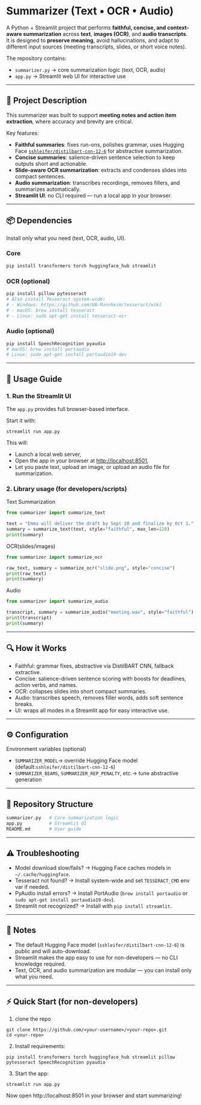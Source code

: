 # Summarizer (Text • OCR • Audio)

A Python + Streamlit project that performs **faithful, concise, and context-aware summarization** across **text**, **images (OCR)**, and **audio transcripts**.  
It is designed to **preserve meaning**, avoid hallucinations, and adapt to different input sources (meeting transcripts, slides, or short voice notes).  

The repository contains:
- `summarizer.py` → core summarization logic (text, OCR, audio)  
- `app.py` → Streamlit web UI for interactive use  

---

## 📖 Project Description

This summarizer was built to support **meeting notes and action item extraction**, where accuracy and brevity are critical.  

Key features:
- **Faithful summaries**: fixes run-ons, polishes grammar, uses Hugging Face [`sshleifer/distilbart-cnn-12-6`](https://huggingface.co/sshleifer/distilbart-cnn-12-6) for abstractive summarization.  
- **Concise summaries**: salience-driven sentence selection to keep outputs short and actionable.  
- **Slide-aware OCR summarization**: extracts and condenses slides into compact sentences.  
- **Audio summarization**: transcribes recordings, removes fillers, and summarizes automatically.  
- **Streamlit UI**: no CLI required — run a local app in your browser.

---

## 📦 Dependencies

Install only what you need (text, OCR, audio, UI).  

### Core
```bash
pip install transformers torch huggingface_hub streamlit
```

### OCR (optional)
```bash
pip install pillow pytesseract
# Also install Tesseract system-wide:
# - Windows: https://github.com/UB-Mannheim/tesseract/wiki
# - macOS: brew install tesseract
# - Linux: sudo apt-get install tesseract-ocr
```

### Audio (optional)
```bash
pip install SpeechRecognition pyaudio
# macOS: brew install portaudio
# Linux: sudo apt-get install portaudio19-dev
```

---

## 🚀 Usage Guide
### 1. Run the Streamlit UI
The `app.py` provides full browser-based interface.

Start it with:
```
streamlit run app.py
```
This will:
- Launch a local web server,
- Open the app in your browser at [http://localhost:8501](http://localhost:8501),
- Let you paste text, upload an image, or upload an audio file for summarization.

### 2. Library usage (for developers/scripts)
Text Summarization
``` python
from summarizer import summarize_text

text = "Emma will deliver the draft by Sept 20 and finalize by Oct 1."
summary = summarize_text(text, style="faithful", max_len=120)
print(summary)
```
OCR(slides/images)
``` python
from summarizer import summarize_ocr

raw_text, summary = summarize_ocr("slide.png", style="concise")
print(raw_text)
print(summary)
```
Audio
``` python
from summarizer import summarize_audio

transcript, summary = summarize_audio("meeting.wav", style="faithful")
print(transcript)
print(summary)
```

---

## 🔍 How it Works
- Faithful: grammar fixes, abstractive via DistilBART CNN, fallback extractive.
- Concise: salience-driven sentence scoring with boosts for deadlines, action verbs, and names.
- OCR: collapses slides into short compact summaries.
- Audio: transcribes speech, removes filler words, adds soft sentence breaks.
- UI: wraps all modes in a Streamlit app for easy interactive use.

---

## ⚙️ Configuration
Environment variables (optional)
- `SUMMARIZER_MODEL`→ override Hugging Face model (default:`sshleifer/distilbart-cnn-12-6`)
- `SUMMARIZER_BEAMS`, `SUMMARIZER_REP_PENALTY`, etc.→ tune abstractive generation

---

## 📂 Repository Structure
``` bash
summarizer.py   # Core summarization logic
app.py          # Streamlit UI
README.md       # User guide
```

---

## ⚠️ Troubleshooting
- Model download slow/fails? → Hugging Face caches models in `~/.cache/huggingface`.
- Tesseract not found? → Install system-wide and set `TESSERACT_CMD` env var if needed.
- PyAudio install errors? → Install PortAudio (`brew install portaudio` or `sudo apt-get install portaudio19-dev`).
- Streamlit not recognized? → Install with `pip install streamlit`.

---

## 📝 Notes
- The default Hugging Face model (`sshleifer/distilbart-cnn-12-6`) is public and will auto-download.
- Streamlit makes the app easy to use for non-developers — no CLI knowledge required.
- Text, OCR, and audio summarization are modular — you can install only what you need.

---

## ⚡ Quick Start (for non-developers)
1. clone the repo
```
git clone https://github.com/<your-username>/<your-repo>.git
cd <your-repo>
```
2. Install requirements:
```
pip install transformers torch huggingface_hub streamlit pillow pytesseract SpeechRecognition pyaudio
```
3. Start the app:
```
streamlit run app.py
```
Now open http://localhost:8501 in your browser and start summarizing!
